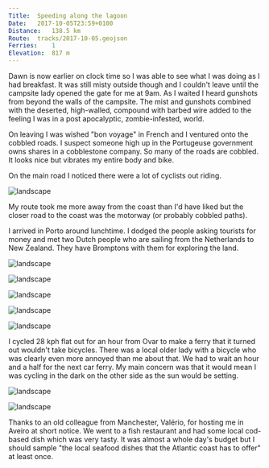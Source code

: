 ```yaml
---
Title:	Speeding along the lagoon
Date:	2017-10-05T23:59+0100
Distance:	138.5 km
Route:	tracks/2017-10-05.geojson
Ferries:	1
Elevation:	817 m
---
```


Dawn is now earlier on clock time so I was able to see what I was doing as I had breakfast. It was still misty outside though and I couldn't leave until the campsite lady opened the gate for me at 9am. As I waited I heard gunshots from beyond the walls of the campsite. The mist and gunshots combined with the deserted, high-walled, compound with barbed wire added to the feeling I was in a post apocalyptic, zombie-infested, world.

On leaving I was wished "bon voyage" in French and I ventured onto the cobbled roads. I suspect someone high up in the Portugeuse government owns shares in a cobblestone company. So many of the roads are cobbled. It looks nice but vibrates my entire body and bike.

On the main road I noticed there were a lot of cyclists out riding.

![landscape](http://pbs.twimg.com/media/DLc1XGLXcAAuC38.jpg "Morning mist")

My route took me more away from the coast than I'd have liked but the closer road to the coast was the motorway (or probably cobbled paths).

I arrived in Porto around lunchtime. I dodged the people asking tourists for money and met two Dutch people who are sailing from the Netherlands to New Zealand. They have Bromptons with them for exploring the land.

![landscape](http://pbs.twimg.com/media/DLc18UZW0AEhBSr.jpg "Porto")

![landscape](http://pbs.twimg.com/media/DLc2CfpX4AAr-ut.jpg "Se do Porto")

![landscape](http://pbs.twimg.com/media/DLc2gmZXkAAVAs0.jpg "Duoro river")

![landscape](http://pbs.twimg.com/media/DLc2sV7XkAAiBpp.jpg "Porto and Gaia")

![landscape](http://pbs.twimg.com/media/DLc24r4XkAANnJ-.jpg "Boats on the Aveiro lagoon.")

I cycled 28 kph flat out for an hour from Ovar to make a ferry that it turned out wouldn't take bicycles. There was a local older lady with a bicycle who was clearly even more annoyed than me about that. We had to wait an hour and a half for the next car ferry. My main concern was that it would mean I was cycling in the dark on the other side as the sun would be setting.

![landscape](http://pbs.twimg.com/media/DLc3GLyX4AAMBJ4.jpg "Taking the evening ferry over from São Jacinto")

![landscape](http://pbs.twimg.com/media/DLc3U7QW0AE7wtP.jpg "The sun was setting as I got off the ferry")

Thanks to an old colleague from Manchester, Val&eacute;rio, for hosting me in Aveiro at short notice. We went to a fish restaurant and had some local cod-based dish which was very tasty. It was almost a whole day's budget but I should sample "the local seafood dishes that the Atlantic coast has to offer" at least once.

